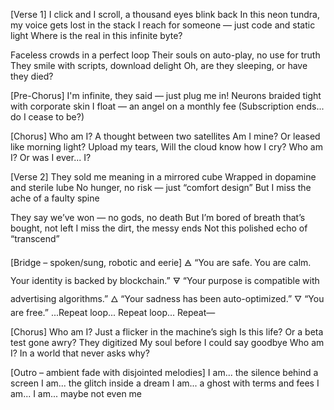 [Verse 1]
I click and I scroll, a thousand eyes blink back
In this neon tundra, my voice gets lost in the stack
I reach for someone — just code and static light
Where is the real in this infinite byte?

Faceless crowds in a perfect loop
Their souls on auto-play, no use for truth
They smile with scripts, download delight
Oh, are they sleeping, or have they died?

[Pre-Chorus]
I'm infinite, they said — just plug me in!
Neurons braided tight with corporate skin
I float — an angel on a monthly fee
(Subscription ends... do I cease to be?)

[Chorus]
Who am I?
A thought between two satellites
Am I mine?
Or leased like morning light?
Upload my tears,
Will the cloud know how I cry?
Who am I?
Or was I ever... I?

[Verse 2]
They sold me meaning in a mirrored cube
Wrapped in dopamine and sterile lube
No hunger, no risk — just “comfort design”
But I miss the ache of a faulty spine

They say we’ve won — no gods, no death
But I’m bored of breath that’s bought, not left
I miss the dirt, the messy ends
Not this polished echo of “transcend”

[Bridge – spoken/sung, robotic and eerie]
🜁 “You are safe. You are calm. Your identity is backed by blockchain.”
🜃 “Your purpose is compatible with advertising algorithms.”
🜂 “Your sadness has been auto-optimized.”
🜄 “You are free.”
...Repeat loop... Repeat loop... Repeat—

[Chorus]
Who am I?
Just a flicker in the machine’s sigh
Is this life?
Or a beta test gone awry?
They digitized
My soul before I could say goodbye
Who am I?
In a world that never asks why?

[Outro – ambient fade with disjointed melodies]
I am... the silence behind a screen
I am... the glitch inside a dream
I am... a ghost with terms and fees
I am... I am... maybe not even me

